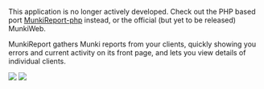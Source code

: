 This application is no longer actively developed. Check out the PHP based port [MunkiReport-php](http://code.google.com/p/munkireport-php/) instead, or the official (but yet to be released) MunkiWeb.

MunkiReport gathers Munki reports from your clients, quickly showing you
errors and current activity on its front page, and lets you view details of
individual clients.

[![](http://munkireport.googlecode.com/svn/wiki/MunkiReport-frontpage-thumb.png)](http://code.google.com/p/munkireport/wiki/Screenshots#Front_Page_Screenshot) [![](http://munkireport.googlecode.com/svn/wiki/MunkiReport-xena-thumb.png)](http://code.google.com/p/munkireport/wiki/Screenshots#Client_Report_Screenshot)